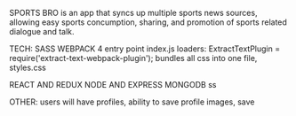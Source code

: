 SPORTS BRO is an app that syncs up multiple sports news sources, allowing easy sports concumption, sharing, and promotion of sports related dialogue and talk. 

TECH: 
SASS
WEBPACK 4
    entry point index.js
    loaders: ExtractTextPlugin = require('extract-text-webpack-plugin');
         bundles all css into one file, styles.css

    
REACT AND REDUX
NODE AND EXPRESS
MONGODB  ss


OTHER: users will have profiles, ability to save profile images, save 